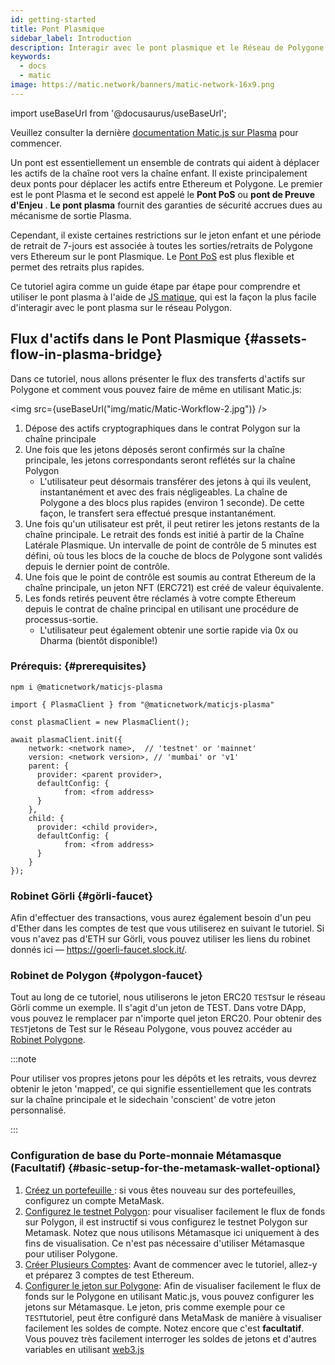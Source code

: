 ```yaml
---
id: getting-started
title: Pont Plasmique
sidebar_label: Introduction
description: Interagir avec le pont plasmique et le Réseau de Polygone.
keywords:
  - docs
  - matic
image: https://matic.network/banners/matic-network-16x9.png
---
```


import useBaseUrl from '@docusaurus/useBaseUrl';

Veuillez consulter la dernière [documentation Matic.js sur Plasma](https://maticnetwork.github.io/matic.js/docs/plasma/) pour commencer.

Un pont est essentiellement un ensemble de contrats qui aident à déplacer les actifs de la chaîne root vers la chaîne enfant. Il existe principalement deux ponts pour déplacer les actifs entre Ethereum et Polygone. Le premier est le pont Plasma et le second est appelé le **Pont PoS** ou **pont de Preuve d'Enjeu**
. **Le pont plasma** fournit des garanties de sécurité accrues dues au mécanisme de sortie Plasma.

Cependant, il existe certaines restrictions sur le jeton enfant et une période de retrait de 7-jours est associée à toutes les sorties/retraits de Polygone vers Ethereum sur le pont Plasmique. Le  [Pont PoS](/docs/develop/ethereum-polygon/pos/getting-started)  est plus flexible et permet des retraits plus rapides.

Ce tutoriel agira comme un guide étape par étape pour comprendre et utiliser le pont plasma à l'aide de [JS matique](https://github.com/maticnetwork/matic.js), qui est la façon la plus facile d'interagir avec le pont plasma sur le réseau Polygon.

## Flux d'actifs dans le Pont Plasmique {#assets-flow-in-plasma-bridge}

Dans ce tutoriel, nous allons présenter le flux des transferts d'actifs sur Polygone et comment vous pouvez faire de même en utilisant Matic.js:

<img src={useBaseUrl("img/matic/Matic-Workflow-2.jpg")} />

1. Dépose des actifs cryptographiques dans le contrat Polygon sur la chaîne principale
2. Une fois que les jetons déposés seront confirmés sur la chaîne principale, les jetons correspondants seront reflétés sur la chaîne Polygon
   - L'utilisateur peut désormais transférer des jetons à qui ils veulent, instantanément et avec des frais négligeables. La chaîne de Polygone a des blocs plus rapides (environ 1 seconde). De cette façon, le transfert sera effectué presque instantanément.
3. Une fois qu'un utilisateur est prêt, il peut retirer les jetons restants de la chaîne principale. Le retrait des fonds est initié à partir de la Chaîne Latérale Plasmique. Un intervalle de point de contrôle de 5 minutes est défini, où tous les blocs de la couche de blocs de Polygone sont validés depuis le dernier point de contrôle.
4. Une fois que le point de contrôle est soumis au contrat Ethereum de la chaîne principale, un jeton NFT (ERC721) est créé de valeur équivalente.
5. Les fonds retirés peuvent être réclamés à votre compte Ethereum depuis le contrat de chaîne principal en utilisant une procédure de processus-sortie.
   - L'utilisateur peut également obtenir une sortie rapide via 0x ou Dharma (bientôt disponible!)

### Prérequis: {#prerequisites}

```
npm i @maticnetwork/maticjs-plasma

import { PlasmaClient } from "@maticnetwork/maticjs-plasma"

const plasmaClient = new PlasmaClient();

await plasmaClient.init({
    network: <network name>,  // 'testnet' or 'mainnet'
    version: <network version>, // 'mumbai' or 'v1'
    parent: {
      provider: <parent provider>,
      defaultConfig: {
            from: <from address>
      }
    },
    child: {
      provider: <child provider>,
      defaultConfig: {
            from: <from address>
      }
    }
});

```

### Robinet Görli {#görli-faucet}

Afin d'effectuer des transactions, vous aurez également besoin d'un peu d'Ether dans les comptes de test que vous utiliserez en suivant le tutoriel. Si vous n'avez pas d'ETH sur Görli, vous pouvez utiliser les liens du robinet donnés ici — https://goerli-faucet.slock.it/.

### Robinet de Polygon {#polygon-faucet}

Tout au long de ce tutoriel, nous utiliserons le jeton ERC20 `TEST`sur le réseau Görli comme un exemple. Il s'agit d'un jeton de TEST. Dans votre DApp, vous pouvez le remplacer par n'importe quel jeton ERC20. Pour obtenir des `TEST`jetons de Test sur le Réseau Polygone, vous pouvez accéder au [Robinet Polygone](https://faucet.polygon.technology/).

:::note

Pour utiliser vos propres jetons pour les dépôts et les retraits, vous devrez obtenir le jeton 'mapped', ce qui signifie essentiellement que les contrats sur la chaîne principale et le sidechain 'conscient' de votre jeton personnalisé.

:::

### Configuration de base du Porte-monnaie Métamasque (Facultatif) {#basic-setup-for-the-metamask-wallet-optional}

1. [Créez un portefeuille ](/docs/develop/metamask/hello): si vous êtes nouveau sur des portefeuilles, configurez un compte MetaMask.
2. [Configurez le testnet Polygon](/docs/develop/metamask/config-polygon-on-metamask): pour visualiser facilement le flux de fonds sur Polygon, il est instructif si vous configurez le testnet Polygon sur Metamask. Notez que nous utilisons Métamasque ici uniquement à des fins de visualisation. Ce n'est pas nécessaire d'utiliser Métamasque pour utiliser Polygone.
3. [Créer Plusieurs Comptes](/docs/develop/metamask/multiple-accounts): Avant de commencer avec le tutoriel, allez-y et préparez 3 comptes de test Ethereum.
4. [Configurer le jeton sur Polygone](/docs/develop/metamask/custom-tokens): Afin de visualiser facilement le flux de fonds sur le Polygone en utilisant Matic.js, vous pouvez configurer les jetons sur Métamasque. Le jeton, pris comme exemple pour ce `TEST`tutoriel, peut être configuré dans MetaMask de manière à visualiser facilement les soldes de compte. Notez encore que c'est **facultatif**. Vous pouvez très facilement interroger les soldes de jetons et d'autres variables en utilisant [web3.js](https://web3js.readthedocs.io/en/1.0/)

